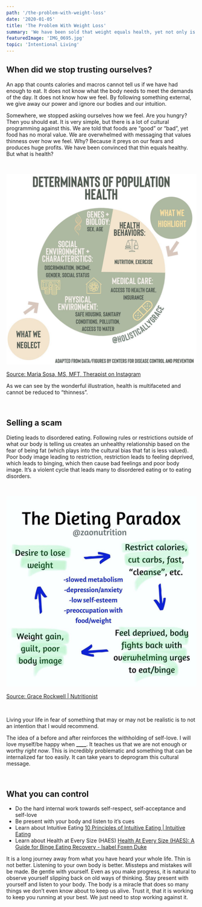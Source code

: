 ```yaml
---
path: '/the-problem-with-weight-loss'
date: '2020-01-05'
title: 'The Problem With Weight Loss'
summary: 'We have been sold that weight equals health, yet not only is that false, but the factors that contribute to health are more complex than we realize.'
featuredImage: 'IMG_0695.jpg'
topic: 'Intentional Living'
---
```


## When did we stop trusting ourselves?

An app that counts calories and macros cannot tell us if we have had enough to eat. It does not know what the body needs to meet the demands of the day. It does not know how we feel. By following something external, we give away our power and ignore our bodies and our intuition.

Somewhere, we stopped asking ourselves how we feel. Are you hungry? Then you should eat. It is very simple, but there is a lot of cultural programming against this. We are told that foods are “good” or “bad”, yet food has no moral value. We are overwhelmed with messaging that values thinness over how we feel. Why? Because it preys on our fears and produces huge profits. We have been convinced that thin equals healthy. But what is health?

<p>&nbsp;</p>

![Determinants of health by @holisticallygrace](determinants_of_health.jpg 'Determinants of health by @holisticallygrace on Instagram')

[Source: Maria Sosa, MS, MFT, Therapist on Instagram](https://www.instagram.com/p/B5LOCnaAqID/?utm_source=ig_web_copy_link)

As we can see by the wonderful illustration, health is multifaceted and cannot be reduced to “thinness”.

<p>&nbsp;</p>

## Selling a scam

Dieting leads to disordered eating. Following rules or restrictions outside of what our body is telling us creates an unhealthy relationship based on the fear of being fat (which plays into the cultural bias that fat is less valued). Poor body image leading to restriction, restriction leads to feeling deprived, which leads to binging, which then cause bad feelings and poor body image. It’s a violent cycle that leads many to disordered eating or to eating disorders.

<p>&nbsp;</p>

![The Dieting Paradox by @zaonutrition](the-dieting-paradox.jpg 'The Dieting Paradox by @zaonutrition on Instagram')

[Source: Grace Rockwell | Nutritionist](https://www.instagram.com/p/B6vaULylXmd/?utm_source=ig_web_copy_link)

<p>&nbsp;</p>

Living your life in fear of something that may or may not be realistic is to not an intention that I would recommend.

The idea of a before and after reinforces the withholding of self-love. I will love myself/be happy when **\_\_\_\_**. It teaches us that we are not enough or worthy _right now_. This is incredibly problematic and something that can be internalized far too easily. It can take years to deprogram this cultural message.

<p>&nbsp;</p>

## What you can control

- Do the hard internal work towards self-respect, self-acceptance and self-love
- Be present with your body and listen to it’s cues
- Learn about Intuitive Eating [10 Principles of Intuitive Eating | Intuitive Eating](https://www.intuitiveeating.org/10-principles-of-intuitive-eating/)
- Learn about Health at Every Size (HAES) [Health At Every Size (HAES): A Guide for Binge Eating Recovery - Isabel Foxen Duke](https://isabelfoxenduke.com/health-at-every-size-haes/)

It is a long journey away from what you have heard your whole life. Thin is not better. Listening to your own body is better. Missteps and mistakes will be made. Be gentle with yourself. Even as you make progress, it is natural to observe yourself slipping back on old ways of thinking. Stay present with yourself and listen to your body. The body is a miracle that does so many things we don’t even know about to keep us alive. Trust it, that it is working to keep you running at your best. We just need to stop working against it.
